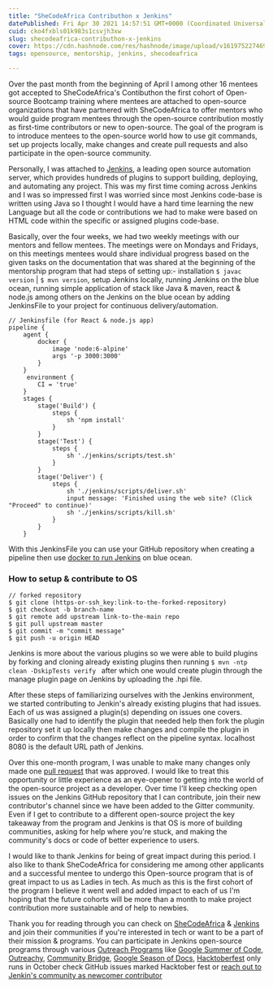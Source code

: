 ```yaml
---
title: "SheCodeAfrica Contributhon x Jenkins"
datePublished: Fri Apr 30 2021 14:57:51 GMT+0000 (Coordinated Universal Time)
cuid: cko4fxbls01k983s1csvjh3xw
slug: shecodeafrica-contributhon-x-jenkins
cover: https://cdn.hashnode.com/res/hashnode/image/upload/v1619752274692/5Ow5f74f6.png
tags: opensource, mentorship, jenkins, shecodeafrica

---
```


Over the past month from the beginning of April I among other 16 mentees got accepted to SheCodeAfrica's Contibuthon the first cohort of Open-source Bootcamp training where mentees are attached to open-source organizations that have partnered with SheCodeAfrica to offer mentors who would guide program mentees through the open-source contribution mostly as first-time contributors or new to open-source. The goal of the program is to introduce mentees to the open-source world how to use git commands, set up projects locally, make changes and create pull requests and also participate in the open-source community.

Personally, I was attached to [Jenkins](https://Jenkins.io), a leading open source automation server, which provides hundreds of plugins to support building, deploying, and automating any project. This was my first time coming across Jenkins and I was so impressed first I was worried since most Jenkins code-base is written using Java so I thought I would have a hard time learning the new Language but all the code or contributions we had to make were based on HTML code within the specific or assigned plugins code-base. 

Basically, over the four weeks, we had two weekly meetings with our mentors and fellow mentees. The meetings were on Mondays and Fridays, on this meetings mentees would share individual progress based on the given tasks on the documentation that was shared at the beginning of the mentorship program that had steps of setting up:- installation ``$ javac version`` | ``$ mvn version``, setup Jenkins locally, running Jenkins on the blue ocean, running simple application of stack like Java & maven, react & node.js among others on the Jenkins on the blue ocean by adding JenkinsFile to your project for continuous delivery/automation.

```
// Jenkinsfile (for React & node.js app)
pipeline {
    agent {
        docker {
            image 'node:6-alpine' 
            args '-p 3000:3000' 
        }
    }
     environment {
        CI = 'true' 
    }
    stages {
        stage('Build') { 
            steps {
                sh 'npm install' 
            }
        }
        stage('Test') { 
            steps {
                sh './jenkins/scripts/test.sh' 
            }
        }
        stage('Deliver') { 
            steps {
                sh './jenkins/scripts/deliver.sh' 
                input message: 'Finished using the web site? (Click "Proceed" to continue)' 
                sh './jenkins/scripts/kill.sh' 
            }
        }
    }
```
With this JenkinsFile you can use your GitHub repository when creating a pipeline then use [docker to run Jenkins](https://www.jenkins.io/doc/administration/requirements/jenkins-on-java-11/#running-jenkins-with-docker) on blue ocean.
 ### How to setup & contribute to OS 
```
// forked repository
$ git clone (https-or-ssh_key:link-to-the-forked-repository)
$ git checkout -b branch-name
$ git remote add upstream link-to-the-main repo
$ git pull upstream master
$ git commit -m "commit message"
$ git push -u origin HEAD
```
Jenkins is more about the various plugins so we were able to build plugins by forking and cloning already existing plugins then running ``$ mvn -ntp clean -DskipTests verify
`` after which one would create plugin through the manage plugin page on Jenkins by uploading the .hpi file. 

After these steps of familiarizing ourselves with the Jenkins environment, we started contributing to Jenkin's already existing plugins that had issues. Each of us was assigned a plugin(s) depending on issues one covers. Basically one had to identify the plugin that needed help then fork the plugin repository set it up locally then make changes and compile the plugin in order to confirm that the changes reflect on the pipeline syntax. localhost 8080 is the default URL path of Jenkins. 

Over this one-month program, I was unable to make many changes only made one [pull request](https://github.com/jenkinsci/ws-cleanup-plugin/pull/65) that was approved. I would like to treat this opportunity or little experience as an eye-opener to getting into the world of the open-source project as a developer. Over time I'll keep checking open issues on the Jenkins GitHub repository that I can contribute, join their new contributor's channel since we have been added to the Gitter community. Even if I get to contribute to a different open-source project the key takeaway from the program and Jenkins is that OS is more of building communities, asking for help where you're stuck, and making the community's docs or code of better experience to users.

I would like to thank Jenkins for being of great impact during this period. I also like to thank SheCodeAfrica for considering me among other applicants and a successful mentee to undergo this Open-source program that is of great impact to us as Ladies in tech. As much as this is the first cohort of the program I believe it went well and added impact to each of us I'm hoping that the future cohorts will be more than a month to make project contribution more sustainable and of help to newbies. 

Thank you for reading through you can check on [SheCodeAfrica](https://www.shecodeafrica.org/https://www.shecodeafrica.org/) & [Jenkins](https://jenkins.io) and join their communities if you're interested in tech or want to be a part of their mission & programs. You can participate in Jenkins open-source programs through various [Outreach Programs](https://www.jenkins.io/sigs/advocacy-and-outreach/outreach-programs/) like [Google Summer of Code](https://summerofcode.withgoogle.com/), [Outreachy](https://www.outreachy.org/), [Community Bridge](), [Google Season of Docs](https://developers.google.com/season-of-docs), [Hacktoberfest](https://hacktoberfest.digitalocean.com/) only runs in October check GitHub issues marked Hacktober fest or [reach out to Jenkin's community as newcomer contributor](https://gitter.im/jenkinsci/newcomer-contributors)



